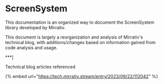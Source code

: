 # ScreenSystem

This documentation is an organized way to document the ScreenSystem library developed by Mirrativ.

This document is largely a reorganization and analysis of Mirrativ's technical blog, with additions/changes based on information gained from code analysis and usage.

***]

Technical blog articles referenced

{% embed url="https://tech.mirrativ.stream/entry/2023/09/22/112042" %}
